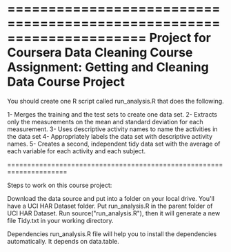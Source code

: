 =====================================================================
  Project for Coursera Data Cleaning Course
  Assignment: Getting and Cleaning Data Course Project
=====================================================================


You should create one R script called run_analysis.R that does the following.

1- Merges the training and the test sets to create one data set.
2- Extracts only the measurements on the mean and standard deviation for each measurement.
3- Uses descriptive activity names to name the activities in the data set
4- Appropriately labels the data set with descriptive activity names.
5- Creates a second, independent tidy data set with the average of each variable for each activity and each subject.


=====================================================================

Steps to work on this course project:

Download the data source and put into a folder on your local drive. You'll have a UCI HAR Dataset folder.
Put run_analysis.R in the parent folder of UCI HAR Dataset.
Run source("run_analysis.R"), then it will generate a new file Tidy.txt in your working directory.

Dependencies
run_analysis.R file will help you to install the dependencies automatically. It depends on data.table.